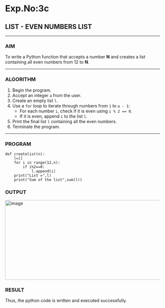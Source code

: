 # Exp.No:3c
## LIST - EVEN NUMBERS LIST

---

### AIM  
To write a Python function that accepts a number **N** and creates a list containing all even numbers from 12 to **N**.

---

### ALGORITHM

1. Begin the program.  
2. Accept an integer `a` from the user.  
3. Create an empty list `l`.  
4. Use a `for` loop to iterate through numbers from `1` to `a - 1`:  
   - For each number `i`, check if it is even using `i % 2 == 0`.  
   - If it is even, append `i` to the list `l`.  
5. Print the final list `l` containing all the even numbers.  
6. Terminate the program.

---

### PROGRAM
```
def createlist(n):
    l=[]
    for i in range(12,n):
        if i%2==0:
            l.append(i)
    print("List =",l)
    print("Sum of the list",sum(l))
```

### OUTPUT

<img width="827" height="260" alt="image" src="https://github.com/user-attachments/assets/ef68732e-cc64-4fb9-acbb-c793552001ae" />

### RESULT

Thus, the python code is written and executed successfully.
